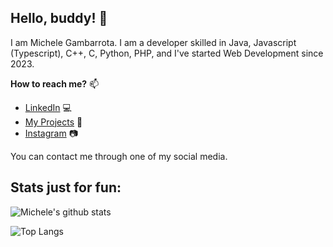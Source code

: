 ## Hello, buddy! 👋
I am Michele Gambarrota. I am a developer skilled in Java, Javascript (Typescript), C++, C, Python, PHP, and I've started Web Development since 2023.

**How to reach me?** 📫 
- [LinkedIn](https://www.linkedin.com/in/michele-gambarrota-400a39217/) 💻
- [My Projects](https://github.com/mgambarrota?tab=repositories) 📜
- [Instagram](https://www.instagram.com/michele_gambarrota/) 📷

You can contact me through one of my social media.

## Stats just for fun:
![Michele's github stats](https://github-readme-stats.vercel.app/api?username=mgambarrota&show_icons=true&theme=dracula&include_all_commits=true&card_width=500&hide=issues&count_private=false)

![Top Langs](https://github-readme-stats.vercel.app/api/top-langs/?username=mgambarrota&show_icons=true&theme=dracula&hide=issues&card_width=500)
